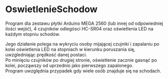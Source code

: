 # OswietlenieSchodow
Program dla zestawu płytki Arduino MEGA 2560 (lub innej od odpowiedniej ilości wejść), 4 czujników odlegósci HC-SR04 oraz oświetlenia LED na każdym stopniu schodów.

Jego działanie polega na wykryciu osoby mijającej czujniki i zapalaniu po kolei oświetlenia LED na stopniach w kierunku poruszania się, uwzgledniając prędkość danej postaci.  
Po minięciu czujników po drugiej stronie, oświetlenie zacznie gasnąć po kolei, począwszy od uprzednio jako pierwszego zapalonego.  
Program uwzględnia przypadek gdy wiele osób znajduje się na schodach.